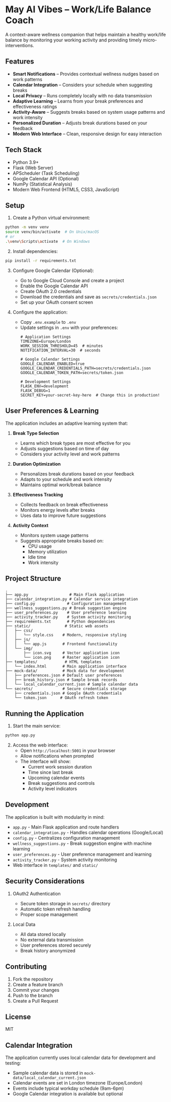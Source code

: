 # May AI Vibes – Work/Life Balance Coach

A context-aware wellness companion that helps maintain a healthy work/life balance by monitoring your working activity and providing timely micro-interventions.

## Features

- **Smart Notifications** – Provides contextual wellness nudges based on work patterns
- **Calendar Integration** – Considers your schedule when suggesting breaks
- **Local Privacy** – Runs completely locally with no data transmission
- **Adaptive Learning** – Learns from your break preferences and effectiveness ratings
- **Activity-Aware** – Suggests breaks based on system usage patterns and work intensity
- **Personalized Duration** – Adjusts break durations based on your feedback
- **Modern Web Interface** – Clean, responsive design for easy interaction

## Tech Stack

- Python 3.9+
- Flask (Web Server)
- APScheduler (Task Scheduling)
- Google Calendar API (Optional)
- NumPy (Statistical Analysis)
- Modern Web Frontend (HTML5, CSS3, JavaScript)

## Setup

1. Create a Python virtual environment:
```bash
python -m venv venv
source venv/bin/activate  # On Unix/macOS
# or
.\venv\Scripts\activate  # On Windows
```

2. Install dependencies:
```bash
pip install -r requirements.txt
```

3. Configure Google Calendar (Optional):
   - Go to Google Cloud Console and create a project
   - Enable the Google Calendar API
   - Create OAuth 2.0 credentials
   - Download the credentials and save as `secrets/credentials.json`
   - Set up your OAuth consent screen

4. Configure the application:
   - Copy `.env.example` to `.env`
   - Update settings in `.env` with your preferences:
     ```
     # Application Settings
     TIMEZONE=Europe/London
     WORK_SESSION_THRESHOLD=45  # minutes
     NOTIFICATION_INTERVAL=30  # seconds

     # Google Calendar Settings
     GOOGLE_CALENDAR_ENABLED=true
     GOOGLE_CALENDAR_CREDENTIALS_PATH=secrets/credentials.json
     GOOGLE_CALENDAR_TOKEN_PATH=secrets/token.json

     # Development Settings
     FLASK_ENV=development
     FLASK_DEBUG=1
     SECRET_KEY=your-secret-key-here  # Change this in production!
     ```

## User Preferences & Learning

The application includes an adaptive learning system that:

1. **Break Type Selection**
   - Learns which break types are most effective for you
   - Adjusts suggestions based on time of day
   - Considers your activity level and work patterns

2. **Duration Optimization**
   - Personalizes break durations based on your feedback
   - Adapts to your schedule and work intensity
   - Maintains optimal work/break balance

3. **Effectiveness Tracking**
   - Collects feedback on break effectiveness
   - Monitors energy levels after breaks
   - Uses data to improve future suggestions

4. **Activity Context**
   - Monitors system usage patterns
   - Suggests appropriate breaks based on:
     - CPU usage
     - Memory utilization
     - Idle time
     - Work intensity

## Project Structure

```
.
├── app.py                  # Main Flask application
├── calendar_integration.py # Calendar service integration
├── config.py              # Configuration management
├── wellness_suggestions.py # Break suggestion engine
├── user_preferences.py    # User preference learning
├── activity_tracker.py    # System activity monitoring
├── requirements.txt       # Python dependencies
├── static/               # Static web assets
│   ├── css/
│   │   └── style.css    # Modern, responsive styling
│   ├── js/
│   │   └── app.js       # Frontend functionality
│   └── img/
│       ├── icon.svg     # Vector application icon
│       └── icon.png     # Raster application icon
├── templates/            # HTML templates
│   └── index.html       # Main application interface
├── mock-data/           # Mock data for development
│   ├── preferences.json # Default user preferences
│   ├── break_history.json # Sample break records
│   └── local_calendar_current.json # Sample calendar data
└── secrets/             # Secure credentials storage
    ├── credentials.json # Google OAuth credentials
    └── token.json      # OAuth refresh token
```

## Running the Application

1. Start the main service:
```bash
python app.py
```

2. Access the web interface:
   - Open `http://localhost:5001` in your browser
   - Allow notifications when prompted
   - The interface will show:
     - Current work session duration
     - Time since last break
     - Upcoming calendar events
     - Break suggestions and controls
     - Activity level indicators

## Development

The application is built with modularity in mind:

- `app.py` - Main Flask application and route handlers
- `calendar_integration.py` - Handles calendar operations (Google/Local)
- `config.py` - Centralizes configuration management
- `wellness_suggestions.py` - Break suggestion engine with machine learning
- `user_preferences.py` - User preference management and learning
- `activity_tracker.py` - System activity monitoring
- Web interface in `templates/` and `static/`

## Security Considerations

1. OAuth2 Authentication
   - Secure token storage in `secrets/` directory
   - Automatic token refresh handling
   - Proper scope management

2. Local Data
   - All data stored locally
   - No external data transmission
   - User preferences stored securely
   - Break history anonymized

## Contributing

1. Fork the repository
2. Create a feature branch
3. Commit your changes
4. Push to the branch
5. Create a Pull Request

## License

MIT

## Calendar Integration

The application currently uses local calendar data for development and testing:
- Sample calendar data is stored in `mock-data/local_calendar_current.json`
- Calendar events are set in London timezone (Europe/London)
- Events include typical workday schedule (9am-6pm)
- Google Calendar integration is available but optional

